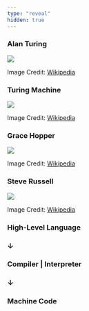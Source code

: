 ```yaml
---
type: "reveal"
hidden: true
---
```


<section>
	<h3>Alan Turing</h3>
	<img class="stretch" src="/cc210/images/01-oop/turing_wikimedia.jpg">
	<p class="imagecredit">Image Credit: <a href="https://en.wikipedia.org/wiki/Alan_Turing">Wikipedia</a></p>
</section>
<section>
	<h3>Turing Machine</h3>
	<img class="stretch plain" src="/cc210/images/01-oop/1.1.turing.wikimedia.png">
	<p class="imagecredit">Image Credit: <a href="https://commons.wikimedia.org/w/index.php?title=File:Maquina.png&oldid=118120539">Wikipedia</a></p>
</section>
<section>
	<h3>Grace Hopper</h3>
	<img class="stretch" src="/cc210/images/01-oop/1.1.gracehopper.wikimedia.jpg">
	<p class="imagecredit">Image Credit: <a href="https://commons.wikimedia.org/w/index.php?title=File:Commodore_Grace_M._Hopper,_USN_(covered).jpg&oldid=311956355">Wikipedia</a></p>
</section>
<section>
	<h3>Steve Russell</h3>
	<img class="stretch" src="/cc210/images/01-oop/1.1.steverussell.wikimedia.jpg">
	<p class="imagecredit">Image Credit: <a href="https://commons.wikimedia.org/w/index.php?title=File:Steve_Russell.jpg&oldid=274743269">Wikipedia</a></p>
</section>
<section>
	<h3>High-Level Language</h3>
	<h3>&darr;</h3>
	<h3>Compiler | Interpreter</h3>
	<h3>&darr;</h3>
	<h3>Machine Code</h3>
</section>
